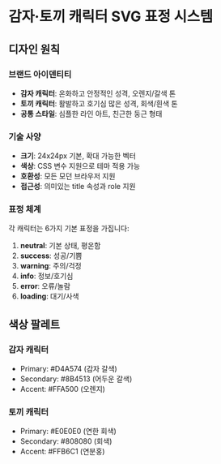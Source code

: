 # 감자·토끼 캐릭터 SVG 표정 시스템

## 디자인 원칙

### 브랜드 아이덴티티
- **감자 캐릭터**: 온화하고 안정적인 성격, 오렌지/갈색 톤
- **토끼 캐릭터**: 활발하고 호기심 많은 성격, 회색/흰색 톤
- **공통 스타일**: 심플한 라인 아트, 친근한 둥근 형태

### 기술 사양
- **크기**: 24x24px 기본, 확대 가능한 벡터
- **색상**: CSS 변수 지원으로 테마 적용 가능
- **호환성**: 모든 모던 브라우저 지원
- **접근성**: 의미있는 title 속성과 role 지원

### 표정 체계
각 캐릭터는 6가지 기본 표정을 가집니다:
1. **neutral**: 기본 상태, 평온함
2. **success**: 성공/기쁨
3. **warning**: 주의/걱정
4. **info**: 정보/호기심
5. **error**: 오류/놀람
6. **loading**: 대기/사색

## 색상 팔레트

### 감자 캐릭터
- Primary: #D4A574 (감자 갈색)
- Secondary: #8B4513 (어두운 갈색)
- Accent: #FFA500 (오렌지)

### 토끼 캐릭터  
- Primary: #E0E0E0 (연한 회색)
- Secondary: #808080 (회색)
- Accent: #FFB6C1 (연분홍)